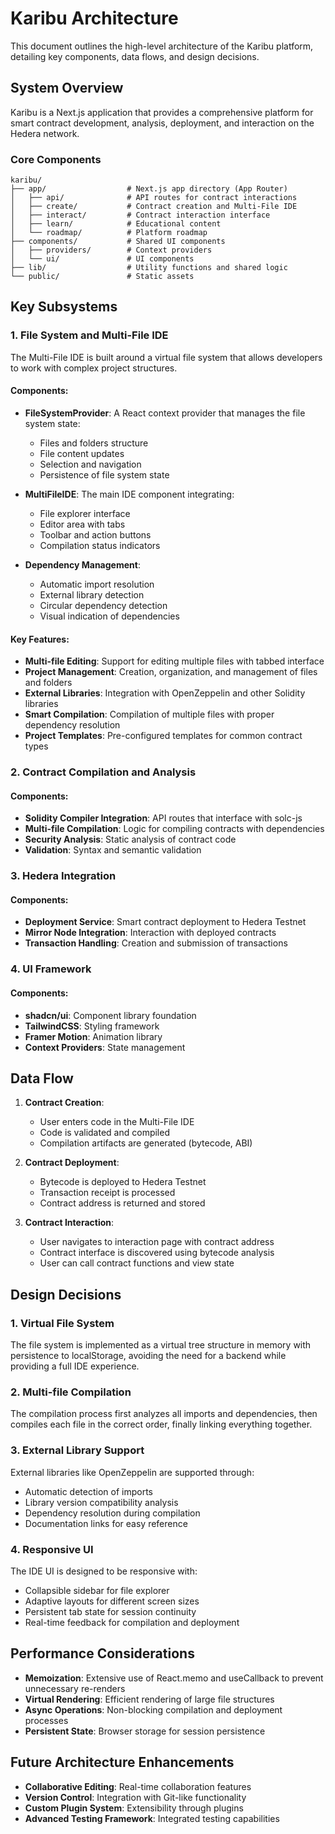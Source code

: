 # Karibu Architecture

This document outlines the high-level architecture of the Karibu platform, detailing key components, data flows, and design decisions.

## System Overview

Karibu is a Next.js application that provides a comprehensive platform for smart contract development, analysis, deployment, and interaction on the Hedera network.

### Core Components

```
karibu/
├── app/                  # Next.js app directory (App Router)
│   ├── api/              # API routes for contract interactions
│   ├── create/           # Contract creation and Multi-File IDE
│   ├── interact/         # Contract interaction interface
│   ├── learn/            # Educational content
│   └── roadmap/          # Platform roadmap
├── components/           # Shared UI components
│   ├── providers/        # Context providers
│   └── ui/               # UI components
├── lib/                  # Utility functions and shared logic
└── public/               # Static assets
```

## Key Subsystems

### 1. File System and Multi-File IDE

The Multi-File IDE is built around a virtual file system that allows developers to work with complex project structures.

#### Components:

- **FileSystemProvider**: A React context provider that manages the file system state:
  - Files and folders structure
  - File content updates
  - Selection and navigation
  - Persistence of file system state

- **MultiFileIDE**: The main IDE component integrating:
  - File explorer interface
  - Editor area with tabs
  - Toolbar and action buttons
  - Compilation status indicators

- **Dependency Management**:
  - Automatic import resolution
  - External library detection
  - Circular dependency detection 
  - Visual indication of dependencies

#### Key Features:

- **Multi-file Editing**: Support for editing multiple files with tabbed interface
- **Project Management**: Creation, organization, and management of files and folders
- **External Libraries**: Integration with OpenZeppelin and other Solidity libraries
- **Smart Compilation**: Compilation of multiple files with proper dependency resolution
- **Project Templates**: Pre-configured templates for common contract types

### 2. Contract Compilation and Analysis

#### Components:

- **Solidity Compiler Integration**: API routes that interface with solc-js
- **Multi-file Compilation**: Logic for compiling contracts with dependencies
- **Security Analysis**: Static analysis of contract code
- **Validation**: Syntax and semantic validation

### 3. Hedera Integration

#### Components:

- **Deployment Service**: Smart contract deployment to Hedera Testnet
- **Mirror Node Integration**: Interaction with deployed contracts
- **Transaction Handling**: Creation and submission of transactions

### 4. UI Framework

#### Components:

- **shadcn/ui**: Component library foundation
- **TailwindCSS**: Styling framework
- **Framer Motion**: Animation library
- **Context Providers**: State management

## Data Flow

1. **Contract Creation**:
   - User enters code in the Multi-File IDE
   - Code is validated and compiled
   - Compilation artifacts are generated (bytecode, ABI)

2. **Contract Deployment**:
   - Bytecode is deployed to Hedera Testnet
   - Transaction receipt is processed
   - Contract address is returned and stored

3. **Contract Interaction**:
   - User navigates to interaction page with contract address
   - Contract interface is discovered using bytecode analysis
   - User can call contract functions and view state

## Design Decisions

### 1. Virtual File System

The file system is implemented as a virtual tree structure in memory with persistence to localStorage, avoiding the need for a backend while providing a full IDE experience.

### 2. Multi-file Compilation

The compilation process first analyzes all imports and dependencies, then compiles each file in the correct order, finally linking everything together.

### 3. External Library Support

External libraries like OpenZeppelin are supported through:
- Automatic detection of imports
- Library version compatibility analysis
- Dependency resolution during compilation
- Documentation links for easy reference

### 4. Responsive UI

The IDE UI is designed to be responsive with:
- Collapsible sidebar for file explorer
- Adaptive layouts for different screen sizes
- Persistent tab state for session continuity
- Real-time feedback for compilation and deployment

## Performance Considerations

- **Memoization**: Extensive use of React.memo and useCallback to prevent unnecessary re-renders
- **Virtual Rendering**: Efficient rendering of large file structures
- **Async Operations**: Non-blocking compilation and deployment processes
- **Persistent State**: Browser storage for session persistence

## Future Architecture Enhancements

- **Collaborative Editing**: Real-time collaboration features
- **Version Control**: Integration with Git-like functionality
- **Custom Plugin System**: Extensibility through plugins
- **Advanced Testing Framework**: Integrated testing capabilities 